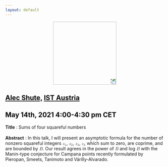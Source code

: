 ```yaml
---
layout: default
---
```


<p align="center">
  <img width="200" height="200" style="transform: rotate(0.5turn);" src="https://upload.wikimedia.org/wikipedia/commons/1/18/Rational_points_of_bounded_height_outside_the_27_lines_on_Clebsch%27s_diagonal_cubic_surface.png">
</p>

## <a href="https://ist.ac.at/en/research/browning-group/" style="color:black">Alec Shute,</a> <a href="https://ist.ac.at/en/research/browning-group/" style="color:black">IST Austria</a>
## <c style="color:black">May 14th, 2021  4:00-4:30 pm CET</c>

<b>Title</b> : Sums of four squareful numbers
<br>
<br>
<b>Abstract</b> : In this talk, I will present an asymptotic formula for the number of nonzero squareful integers <math><msub><mi>z</mi><mi>1</mi></msub></math>, <math><msub><mi>z</mi><mi>2</mi></msub></math>, <math><msub><mi>z</mi><mi>3</mi></msub></math>, <math><msub><mi>z</mi><mi>4</mi></msub></math> which sum to zero, are coprime, and are bounded by <math><mi>B</mi></math>. Our result agrees in the power of <math><mi>B</mi></math> and log <math><mi>B</mi></math> with the Manin-type conjecture for Campana points recently formulated by Pieropan, Smeets, Tanimoto and Várilly-Alvarado.  
